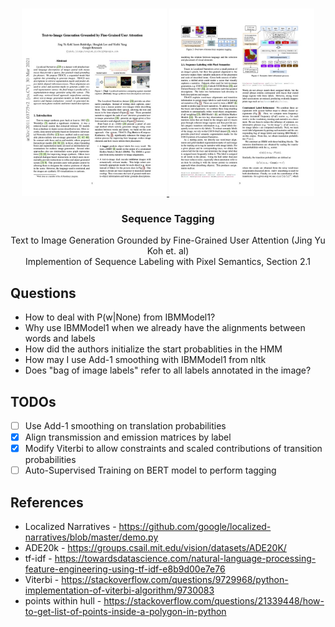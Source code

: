 <br />
<p align="center">
  <a href="https://arxiv.org/abs/2011.03775">
    <img src="Text-To-Image-thumbnail.jpg" height="300">
  </a>
  
  <a href="https://arxiv.org/abs/2011.03775">
    <img src="Text-To-Image-page3.jpg" height="300">
  </a>
  

  <h3 align="center">Sequence Tagging</h3>

  <p align="center">
    Text to Image Generation Grounded by Fine-Grained User Attention (Jing Yu Koh et. al)<br>Implemention of Sequence Labeling with Pixel Semantics, Section 2.1
  </p>
</p>

## Questions
- How to deal with P(w|None) from IBMModel1?
- Why use IBMModel1 when we already have the alignments between words and labels
- How did the authors initialize the start probablities in the HMM
- How may I use Add-1 smoothing with IBMModel1 from nltk
- Does "bag of image labels" refer to all labels annotated in the image?

## TODOs
- [ ] Use Add-1 smoothing on translation probabilities
- [X] Align transmission and emission matrices by label
- [X] Modify Viterbi to allow constraints and scaled contributions of transition probabilities
- [ ] Auto-Supervised Training on BERT model to perform tagging

## References 
- Localized Narratives - https://github.com/google/localized-narratives/blob/master/demo.py
- ADE20k - https://groups.csail.mit.edu/vision/datasets/ADE20K/
- tf-idf - https://towardsdatascience.com/natural-language-processing-feature-engineering-using-tf-idf-e8b9d00e7e76
- Viterbi - https://stackoverflow.com/questions/9729968/python-implementation-of-viterbi-algorithm/9730083
- points within hull - https://stackoverflow.com/questions/21339448/how-to-get-list-of-points-inside-a-polygon-in-python
